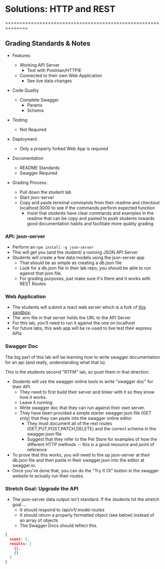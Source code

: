# Solutions: HTTP and REST
==============================================================

## Grading Standards & Notes
  * Features
    * Working API Server
      * Test with Postman/HTTPIE
    * Connected to their own Web Application 
      * See live data changes
  * Code Quality
    * Complete Swagger
      * Params
      * Schema
  * Testing
    * Not Required
  * Deployment
    * Only a properly forked Web App is required
  * Documentation
    * README Standards 
    * Swagger Required

* Grading Process:
  * Pull down the student lab
  * Start json-server
  * Copy and paste terminal commands from their readme and checkout localhost:3000 to see if the commands perform expected function
    * Insist that students have clear commands and examples in the readme that can be copy and pasted to push students towards good documentation habits and facilitate more quality grading 
    
    
### API: json-server
* Perform an `npm install -g json-server`
* This will get you (and the student) a running JSON API Server
* Students will create a few data models using the json-server app
  * That should be as simple as creating a db.json file
  * Look for a db.json file in their lab repo, you should be able to run against that json file.
  * For grading purposes, just make sure it's there and it works with REST Routes
  
### Web Application
* The students will submit a react web server which is a fork of [this sandbox](https://codesandbox.io/s/w638oyk7o8);
* The .env file in that server holds the URL to the API Server
* For this lab, you'll need to run it against the one on localhost
* For future labs, this web app will be re-used to live test their express APIs
  

### Swagger Doc
The big part of this lab will be learning how to write swagger documentation for an api (and really, understanding what that is).

This is the students second "RTFM" lab, so push them in that direction.

* Students will use the swagger online tools to write "swagger doc" for their API.
  * They need to first build their server and tinker with it so they know how it works.
  * Leave it running
  * Write swagger doc that they can run against their own server.
  * They have been provided a simple starter swagger.json file (GET only) that they can paste into the swagger online editor
    * They must document all of the rest routes (GET,PUT,POST,PATCH,DELETE) and the correct schema in the swagger.json file
    * Suggest that they refer to the Pet Store for examples of how the different HTTP methods -- this is a good resource and point of reference  
* To prove that this works, you will need to fire up json-server at their db.json file and then paste in their swagger.json into the editor at swagger.io. 
 * Once you've done that, you can do the "Try It Ot" button in the swagger website to actually run their routes.
  
### Stretch Goal: Upgrade the API
* The json-server data output isn't standard. If the students hit the stretch goal ...
  * It should respond to /api/v1/:model routes
  * It should return a properly formatted object (see below) instead of an array of objects
  * The Swagger Docs should reflect this.

  
```json
{
  count: 2,
  results: [
    {},
    {}
  ]
}

```
